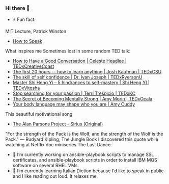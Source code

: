 ### Hi there 👋


- ⚡ Fun fact:

MIT Lecture, Patrick Winston
- [How to Speak](https://www.youtube.com/watch?v=Unzc731iCUY)

What inspires me
Sometimes lost in some random TED talk:
- [How to Have a Good Conversation | Celeste Headlee | TEDxCreativeCoast](https://www.youtube.com/watch?v=H6n3iNh4XLI)
- [The first 20 hours -- how to learn anything | Josh Kaufman | TEDxCSU](https://www.youtube.com/watch?v=5MgBikgcWnY)
- [The skill of self confidence | Dr. Ivan Joseph | TEDxRyersonU](https://www.youtube.com/watch?v=w-HYZv6HzAs)
- [Master Shi Heng Yi – 5 hindrances to self-mastery | Shi Heng YI | TEDxVitosha](https://www.youtube.com/watch?v=4-079YIasck)
- [Stop searching for your passion | Terri Trespicio | TEDxKC](https://www.youtube.com/watch?v=6MBaFL7sCb8)
- [The Secret of Becoming Mentally Strong | Amy Morin | TEDxOcala](https://www.youtube.com/watch?v=TFbv757kup4)
- [Your body language may shape who you are | Amy Cuddy](https://www.youtube.com/watch?v=Ks-_Mh1QhMc)

This beautiful motivational song
- [The Alan Parsons Project - Sirius (Original)](https://www.youtube.com/watch?v=feoHV5JUbuo)

"For the strength of the Pack is the Wolf, and the strength of the Wolf is the Pack."
― Rudyard Kipling, The Jungle Book
I discovered this quote while watching at Netflix doc miniseries The Last Dance.

- 🔭 I’m currently working on ansible-playbook scripts to manage SSL certificates, and ansible-playbook scripts in order to install IBM MQS software on several RHEL VMs.
- 🌱 I’m currently learning Italian Diction because I'd like to speak in public and I like reading out loud. It relaxes me.
<!--
**rhacrsse/rhacrsse** is a ✨ _special_ ✨ repository because its `README.md` (this file) appears on your GitHub profile.

Here are some ideas to get you started:

- 🔭 I’m currently working on ...
- 🌱 I’m currently learning ...
- 👯 I’m looking to collaborate on ...
- 🤔 I’m looking for help with ...
- 💬 Ask me about ...
- 📫 How to reach me: ...
- 😄 Pronouns: ...
- ⚡ Fun fact: ...
-->

